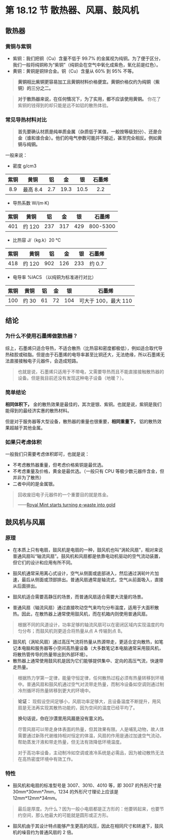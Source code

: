 # 第 18.12 节 散热器、风扇、鼓风机

## 散热器

### 黄铜与紫铜

- 紫铜：我们把铜（Cu）含量不低于 99.7% 的金属视为纯铜。为了便于区分，我们一般将纯铜称为“紫铜”（纯铜会在空气中氧化成紫色，氧化前是红色）。
- 黄铜：黄铜是铜锌合金。铜（Cu）含量从 60% 到 95% 不等。

>**黄铜相比紫铜更容易加工且黄铜材料价格便宜。黄铜价格仅约为纯铜（紫铜）的三分之二。**

>**对于散热器来说，在任何情况下，为了实用，都不应该使用黄铜。** 你花了紫铜的钱得到的却只能是远不如铝的散热体验。

### 常见导热材料对比

>**首先要确认材质是纯单质金属（杂质低于某值，一般按等级划分）、还是合金（谁和谁合金）。他们的电气参数可能并不接近，甚至完全相反。例如黄铜与纯铜。**

一般来说：

- 密度 g/cm3

| 紫铜 |   黄铜   | 铝  |  金  |  银  | 石墨烯 |
| :--: | :------: | :-: | :--: | :--: | :----: |
| 8.9  | 最高 8.4 | 2.7 | 19.3 | 10.5 |  2.2   |

- 导热系数 W/(m·K)

| 紫铜 |  黄铜  | 铝  | 金  | 银  |  石墨烯  |
| :--: | :----: | :-: | :-: | :-: | :------: |
| 401  | 约 120 | 237 | 317 | 429 | 800-5300 |

- 比热容 J/（kg.k）20 ℃

| 紫铜 |   黄铜 |  铝 |  金 |  银 | 石墨烯 |
| :--: | -----: | --: | --: | --: | :----: |
| 418  | 约 120 | 902 | 126 | 233 | 约 0.7 |

- 电导率 %IACS （以纯铜为标准进行对比）

| 紫铜 | 黄铜  | 铝  | 金  | 银  |        石墨烯        |
| :--: | :---: | :-: | :-: | :-: | :------------------: |
| 100  | 约 30 | 61  | 72  | 104 | 可大于 100，最大 110 |

## 结论

### 为什么不使用石墨烯做散热器？

综上，石墨烯只适合导热，不适合散热（比热容和密度都极低），例如适合取代导热硅胶或硅脂。但是由于石墨烯的电导率甚至比铜还大，无法绝缘，所以石墨烯无法直接接触电子元器件，会造成短路。

>也就是说，石墨烯只适用于不带电，又需要导热而且不能直接接触散热器的设备。但是我目前还没有发现这种电子设备（地暖？）。

### 简单结论

**相同体积下，** 金的散热效果是最佳的，其次是银、紫铜。也就是说，紫铜是我们能得到的最经济实惠的散热材料。

但是对于服务器等大型设备，散热器的重量也很重要，**相同重量下，** 铝的散热效果超越于其他金属。

### 如果只考虑体积

一般我们只需要考虑体积即可，也就是说：

- 不考虑散热器重量，但考虑价格紫铜是最优选。
- 不考虑重量及价格，黄金是最优选。（一般只有 CPU 等极少数元器件含金，但并非为了散热）
- 二者中间的是金属银。


>回收废旧电子元器件的一个重要目的就是炼金。
>
>——[Royal Mint starts turning e-waste into gold](https://www.bbc.co.uk/news/articles/c6p2k11e41po)

## 鼓风机与风扇

### 原理

- 在本质上只有电扇，鼓风机是电扇的一种，鼓风机也叫“涡轮风扇”，相对来说普通风扇叫“轴流风扇”。鼓风机和风扇都是依靠电动机驱动的空气流动装置，但它们的设计和应用有所不同。
- 鼓风机通常采用离心式设计，空气从侧面或底部进入，然后通过涡轮叶片加速，最后从侧面或顶部排出。普通风扇通常是轴流式，空气从前面吸入，直接从后面排出。
- 鼓风机适合需要高静压的场景，而普通风扇适合需要大流量的场景。

- 普通风扇（轴流风扇）通过直接吹动空气来均匀分布温度，适用于大面积散热。因此，在散热器上通常使用鼓风机，而在机箱内则使用普通风扇。

>根据不同的风道设计，功率足够的轴流风扇可以在密闭区域内实现温度的均匀分布；而鼓风机则更适合将热量从点 A 传输到点 B。

- 鼓风机（涡轮风扇）通过高压气流将热量从热源带走，更适合定向散热，如笔记本电脑和服务器等小空间高热量设备（大多数笔记本电脑通常采用鼓风机，将散热管传导的热量带出到外部环境）。
- 散热器上通常使用鼓风机是因为它们能够提供集中、定向的高压气流，快速带走热量。


>根据热力学第一定律，能量守恒定律，任何散热过程必须有热量转移到环境中。普通风扇和鼓风机通过空气对流带走热量，而制冷设备如空调则通过制冷剂循环将热量转移到更大的环境中。

>**论证：** 现假设空间足够小，风扇功率足够大，且设备温度不断提升，用风扇是无法再实现其散热功能的，因为空间的温度已经平均了。
>
>**换句话说，你在沙漠里用风扇是没有意义的。**
>
>
>尽管风扇可以带走身体表面的热量，但其效果有限。人是哺乳动物，故人体需要通过新陈代谢维持相对恒定的体温，风扇的作用是通过加速空气流动，帮助蒸发汗液和带走热量，但无法有效降低环境温度。
>
>对于高功率设备，主动制冷如空调或液冷系统是必需品，因为被动散热无法在高热密度环境中有效工作。

### 特性

- 鼓风机和电扇的标准型号是 3007、3010、4010 等，即 3007 的外形尺寸是 30mm\*30mm\*7mm，1234 的外形尺寸理论上应该是 12mm\*12mm\*34mm。

>最后是厚度。为什么？因为一般小电扇都是正方形的：他要转起来，也要节约空间，那么他最大的可能就是圆形或正方形。

- 鼓风机由于其设计特点能够产生更高的风压，因此在相同尺寸和转速下，鼓风机的噪音约为普通风扇的 2 倍。


  